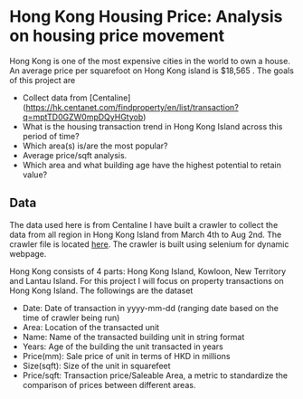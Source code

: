 
# Hong Kong Housing Price: Analysis on housing price movement

Hong Kong is one of the most expensive cities in the world to own a house. An average price per squarefoot on Hong Kong island is $18,565 . The goals of this project are 
- Collect data from [Centaline] (https://hk.centanet.com/findproperty/en/list/transaction?q=mptTD0GZW0mpDQyHGtyob)
- What is the housing transaction trend in Hong Kong Island across this period of time?
- Which area(s) is/are the most popular?
- Average price/sqft analysis.
- Which area and what building age have the highest potential to retain value?

## Data 
The data used here is from Centaline 
I have built a crawler to collect the data from all region in Hong Kong Island from March 4th to Aug 2nd. The crawler file is located [here](https://github.com/Kirsteenng/Data-Science/blob/master/Hong%20Kong%20House%20Price/data/crawler.py). The crawler is built using selenium for dynamic webpage.

Hong Kong consists of 4 parts: Hong Kong Island, Kowloon, New Territory and Lantau Island.  For this project I will focus on property transactions on Hong Kong Island. The followings are the dataset 


* Date: Date of transaction in yyyy-mm-dd (ranging date based on the time of crawler being run)
* Area: Location of the transacted unit
* Name: Name of the transacted building unit in string format
* Years: Age of the building the unit transacted in years
* Price(mm): Sale price of unit in terms of HKD in millions
* Size(sqft): Size of the unit in squarefeet
* Price/sqft: Transaction price/Saleable Area, a metric to standardize the comparison of prices between different areas.


